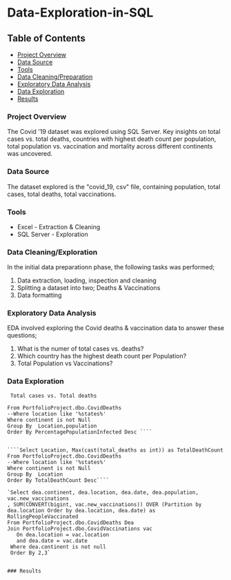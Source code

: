 # Data-Exploration-in-SQL

## Table of Contents 
- [Project Overview](#project-overview)
- [Data Source](#data-source)
- [Tools](#tools)
- [Data Cleaning/Preparation](#datacleaning-preparation)
- [Exploratory Data Analysis](#exploratory-data-analysis)
- [Data Exploration](#data-exploration)
- [Results](#results)

### Project Overview
The Covid '19 dataset was explored using SQL Server. Key insights on total cases vs. total deaths, countries with highest death count per population, total population vs. vaccination and mortality across different continents was uncovered.

### Data Source
The dataset explored is the "covid_19, csv" file, containing population, total cases, total deaths, total vaccinations.

### Tools
- Excel - Extraction & Cleaning
- SQL Server - Exploration

### Data Cleaning/Exploration
In the initial data preparationn phase, the following tasks was performed;
1. Data extraction, loading, inspection and cleaning
2. Splitting a dataset into two; Deaths & Vaccinations
3. Data formatting

### Exploratory Data Analysis
EDA involved exploring the Covid deaths & vaccination data to answer these questions;
1. What is the numer of total cases vs. deaths?
2. Which country has the highest death count per Population?
3. Total Population vs Vaccinations?

### Data Exploration

` Total cases vs. Total deaths`

````Select Location,population, Max(total_cases) as HighestPopulationInfected, Max(total_cases/population)*100 as PercentagePopulationInfected
From PortfolioProject.dbo.CovidDeaths
--Where location like '%states%'
Where continent is not Null
Group By  Location,population
Order By PercentagePopulationInfected Desc ````


````Select Location, Max(cast(total_deaths as int)) as TotalDeathCount
From PortfolioProject.dbo.CovidDeaths
--Where location like '%states%'
Where continent is not Null
Group By  Location
Order By TotalDeathCount Desc````

`Select dea.continent, dea.location, dea.date, dea.population, vac.new_vaccinations
, SUM(CONVERT(bigint, vac.new_vaccinations)) OVER (Partition by dea.location Order by dea.location, dea.date) as RollingPeopleVaccinated
From PortfolioProject.dbo.CovidDeaths Dea
Join PortfolioProject.dbo.CovidVaccinations vac
   On dea.location = vac.location
   and dea.date = vac.date
 Where dea.continent is not null
 Order By 2,3`


### Results
